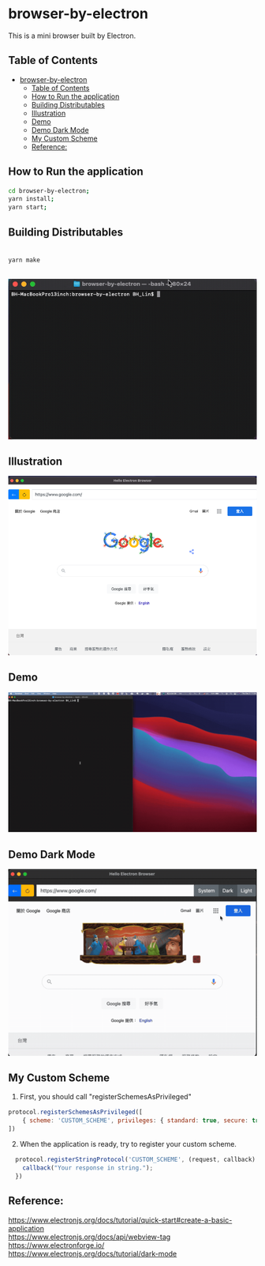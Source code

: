 browser-by-electron
====================
This is a mini browser built by Electron.  

## Table of Contents
<!-- START doctoc generated TOC please keep comment here to allow auto update -->
<!-- DON'T EDIT THIS SECTION, INSTEAD RE-RUN doctoc TO UPDATE -->
- [browser-by-electron](#browser-by-electron)
  - [Table of Contents](#table-of-contents)
  - [How to Run the application](#how-to-run-the-application)
  - [Building Distributables](#building-distributables)
  - [Illustration](#illustration)
  - [Demo](#demo)
  - [Demo Dark Mode](#demo-dark-mode)
  - [My Custom Scheme](#my-custom-scheme)
  - [Reference:](#reference)
<!-- END doctoc generated TOC please keep comment here to allow auto update -->

## How to Run the application
```bash
cd browser-by-electron;
yarn install;
yarn start;
```

## Building Distributables
<code>
yarn make
</code>    
<br/>

![](./resources/yarn_make.gif)

## Illustration
![](./resources/illustration.png)

## Demo 
[![](./resources/demo.gif)](https://youtu.be/q9jRIe3dAIk)

## Demo Dark Mode
![](./resources/demo_dark_mode.gif)

## My Custom Scheme

1. First, you should call "registerSchemesAsPrivileged"
```javascript
protocol.registerSchemesAsPrivileged([
    { scheme: 'CUSTOM_SCHEME', privileges: { standard: true, secure: true, allowServiceWorkers: true, supportFetchAPI: true, corsEnabled: true } }
])
```
2. When the application is ready, try to register your custom scheme.
```javascript
  protocol.registerStringProtocol('CUSTOM_SCHEME', (request, callback) => {
    callback("Your response in string.");
  })
```

## Reference:   
<https://www.electronjs.org/docs/tutorial/quick-start#create-a-basic-application>  
<https://www.electronjs.org/docs/api/webview-tag>  
<https://www.electronforge.io/>  
<https://www.electronjs.org/docs/tutorial/dark-mode>  